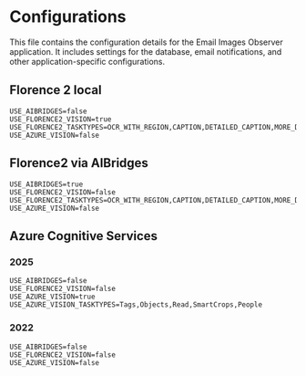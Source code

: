 # Configurations

This file contains the configuration details for the Email Images Observer application. It includes settings for the database, email notifications, and other application-specific configurations.

## Florence 2 local

```.env
USE_AIBRIDGES=false
USE_FLORENCE2_VISION=true
USE_FLORENCE2_TASKTYPES=OCR_WITH_REGION,CAPTION,DETAILED_CAPTION,MORE_DETAILED_CAPTION,OD,DENSE_REGION_CAPTION,CAPTION_TO_PHRASE_GROUNDING,REFERRING_EXPRESSION_SEGMENTATION,REGION_TO_SEGMENTATION,REGION_TO_DESCRIPTION,REGION_PROPOSAL
USE_AZURE_VISION=false
```

## Florence2 via AIBridges

```.env
USE_AIBRIDGES=true
USE_FLORENCE2_VISION=false
USE_FLORENCE2_TASKTYPES=OCR_WITH_REGION,CAPTION,DETAILED_CAPTION,MORE_DETAILED_CAPTION,OD,DENSE_REGION_CAPTION,CAPTION_TO_PHRASE_GROUNDING,REFERRING_EXPRESSION_SEGMENTATION,REGION_TO_SEGMENTATION,REGION_TO_DESCRIPTION,REGION_PROPOSAL
USE_AZURE_VISION=false
```

## Azure Cognitive Services

### 2025

```.env
USE_AIBRIDGES=false
USE_FLORENCE2_VISION=false
USE_AZURE_VISION=true
USE_AZURE_VISION_TASKTYPES=Tags,Objects,Read,SmartCrops,People
```

### 2022

```.env
USE_AIBRIDGES=false
USE_FLORENCE2_VISION=false
USE_AZURE_VISION=false
```